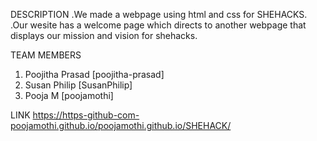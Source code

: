 DESCRIPTION
  .We made a webpage using html and css for SHEHACKS.
  .Our wesite has a welcome page which directs to another webpage that displays our mission and vision for shehacks.
  
  
TEAM MEMBERS
   1. Poojitha Prasad [poojitha-prasad]
   2. Susan Philip [SusanPhilip]
   3. Pooja M [poojamothi]

LINK
   https://https-github-com-poojamothi.github.io/poojamothi.github.io/SHEHACK/
   
   
   
